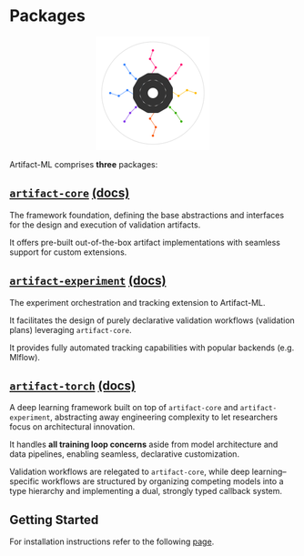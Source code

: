 # Packages

<p align="center">
  <img src="../assets/artifact_ml_logo.svg" width="200" alt="Artifact-ML Logo">
</p>  
  
Artifact-ML comprises **three** packages:  

## [`artifact-core`](https://github.com/vasileios-ektor-papoulias/artifact-ml/tree/main/artifact-core) [(docs)](../../../artifact-core/docs/pages/home.md)  

The framework foundation, defining the base abstractions and interfaces for the design and execution of validation artifacts.  

It offers pre-built out-of-the-box artifact implementations with seamless support for custom extensions.

## [`artifact-experiment`](https://github.com/vasileios-ektor-papoulias/artifact-ml/tree/main/artifact-experiment) [(docs)](../../../artifact-experiment/docs/pages/home.md)  

The experiment orchestration and tracking extension to Artifact-ML.  

It facilitates the design of purely declarative validation workflows (validation plans) leveraging `artifact-core`.  

It provides fully automated tracking capabilities with popular backends (e.g. Mlflow).

## [`artifact-torch`]((https://github.com/vasileios-ektor-papoulias/artifact-ml/tree/main/artifact-experiment)) [(docs)](../../../artifact-torch/docs/pages/home.md)  

A deep learning framework built on top of `artifact-core` and `artifact-experiment`, abstracting away engineering complexity to let researchers focus on architectural innovation.  

It handles **all training loop concerns** aside from model architecture and data pipelines, enabling seamless, declarative customization.  

Validation workflows are relegated to `artifact-core`, while deep learning–specific workflows are structured by organizing competing models into a type hierarchy and implementing a dual, strongly typed callback system.

## Getting Started

For installation instructions refer to the following [page](getting_started.md).